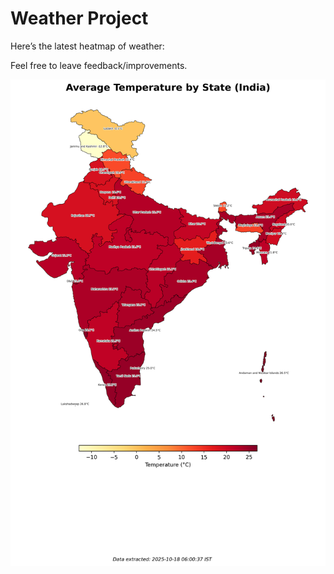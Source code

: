 # Weather Project

Here’s the latest heatmap of weather:

Feel free to leave feedback/improvements.

![India Heatmap](docs/assets/india_heatmap.png?v=F2DFB0)
